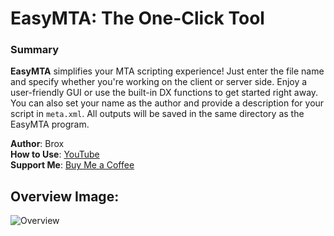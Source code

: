 # **EasyMTA**: The One-Click Tool

### Summary

**EasyMTA** simplifies your MTA scripting experience! Just enter the file name and specify whether you're working on the client or server side. 
Enjoy a user-friendly GUI or use the built-in DX functions to get started right away. You can also set your name as the author and provide a description for your script in `meta.xml`. 
All outputs will be saved in the same directory as the EasyMTA program.

**Author**: Brox  
**How to Use**: [YouTube](https://youtube.com)  
**Support Me**: [Buy Me a Coffee](https://buymeacoffee.com/broxtheone)

## Overview Image:

![Overview]("https://media.discordapp.net/attachments/1288122892155879445/1288125246511120384/EasyMTA.PNG?ex=66f6ae9e&is=66f55d1e&hm=06132496e755e6e496a9969c6818596c2d10fa5bc16a491b65d341df0691e434&=&format=webp&quality=lossless")
